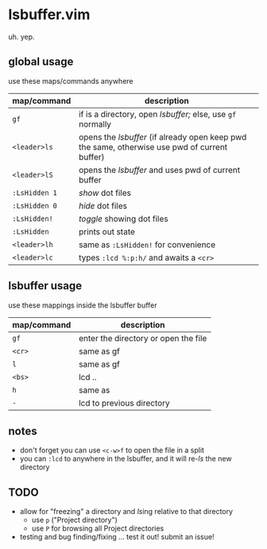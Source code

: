 lsbuffer.vim
============

uh. yep.

## global usage

use these maps/commands anywhere

| map/command   | description                                                                                   |
| ---           | ---                                                                                           |
| `gf`          | if <cfile> is a directory, open *lsbuffer;* else, use `gf` normally                           |
| `<leader>ls`  | opens the *lsbuffer* (if already open keep pwd the same, otherwise use pwd of current buffer) |
| `<leader>lS`  | opens the *lsbuffer* and uses pwd of current buffer                                           |
| `:LsHidden 1` | *show* dot files                                                                              |
| `:LsHidden 0` | *hide* dot files                                                                              |
| `:LsHidden!`  | *toggle* showing dot files                                                                    |
| `:LsHidden`   | prints out state                                                                              |
| `<leader>lh`  | same as `:LsHidden!` for convenience                                                          |
| `<leader>lc`  | types `:lcd %:p:h/` and awaits a `<cr>`

## lsbuffer usage

use these mappings inside the lsbuffer buffer

| map/command | description                          |
| ---         | ---                                  |
| `gf`        | enter the directory or open the file |
| `<cr>`      | same as gf                           |
| `l`         | same as gf                           |
| `<bs>`      | lcd ..                               |
| `h`         | same as <bs>                         |
| `-`         | lcd to previous directory            |

## notes

- don't forget you can use `<c-w>f` to open the file in a split
- you can `:lcd` to anywhere in the lsbuffer, and it will re-*ls* the new directory

## TODO

- allow for "freezing" a directory and *ls*ing relative to that directory
    - use `p` ("Project directory")
    - use `P` for browsing all Project directories
- testing and bug finding/fixing ... test it out! submit an issue!

